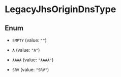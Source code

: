

# LegacyJhsOriginDnsType

## Enum


* `EMPTY` (value: `""`)

* `A` (value: `"A"`)

* `AAAA` (value: `"AAAA"`)

* `SRV` (value: `"SRV"`)



